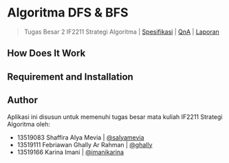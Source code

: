 # Algoritma DFS & BFS

> Tugas Besar 2 IF2211 Strategi Algoritma | [Spesifikasi](https://informatika.stei.itb.ac.id/~rinaldi.munir/Stmik/2020-2021/Tugas-Besar-2-IF2211-Strategi-Algoritma-2021.pdf) | [QnA](https://docs.google.com/spreadsheets/d/1gyG4apGkhMH98TTctDtOQghFQ3BV7wnXLi67M3jNrZg/edit#gid=0) | [Laporan](https://docs.google.com/document/d/11OkxbD18XoY_i4Trl6uKo0PlHdJZFltBUvX64etV-iY/edit?usp=sharing)

## How Does It Work

## Requirement and Installation

## Author

Aplikasi ini disusun untuk memenuhi tugas besar mata kuliah IF2211 Strategi Algoritma oleh:

- 13519083 Shaffira Alya Mevia | [@salyamevia](https://github.com/salyamevia)
- 13519111 Febriawan Ghally Ar Rahman | [@ghally](https://github.com/ghallyy)
- 13519166 Karina Imani | [@imanikarina](https://github.com/imanikarina)
